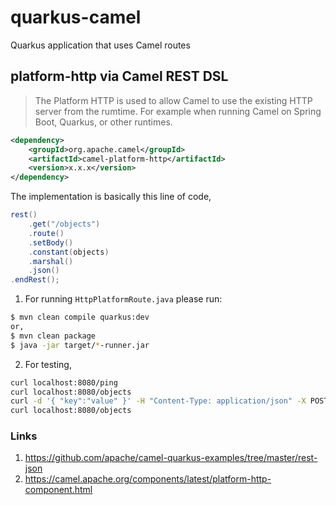 # quarkus-camel
Quarkus application that uses Camel routes

## platform-http via Camel REST DSL
> The Platform HTTP is used to allow Camel to use the existing HTTP server from the rumtime. For example when running Camel on Spring Boot, Quarkus, or other runtimes.

```xml
<dependency>
    <groupId>org.apache.camel</groupId>
    <artifactId>camel-platform-http</artifactId>
    <version>x.x.x</version>
</dependency>
```

The implementation is basically this line of code,
```java
rest()
    .get("/objects")
    .route()
    .setBody()
    .constant(objects)
    .marshal()
    .json()
.endRest();
```

1. For running `HttpPlatformRoute.java` please run:
```bash
$ mvn clean compile quarkus:dev
or,
$ mvn clean package
$ java -jar target/*-runner.jar
```
2. For testing,
```bash
curl localhost:8080/ping
curl localhost:8080/objects
curl -d '{ "key":"value" }' -H "Content-Type: application/json" -X POST localhost:8080/objects 
curl localhost:8080/objects
``` 

### Links
1. https://github.com/apache/camel-quarkus-examples/tree/master/rest-json
2. https://camel.apache.org/components/latest/platform-http-component.html